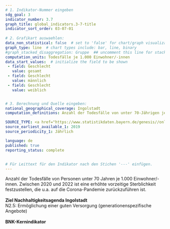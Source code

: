 ```yaml
---
# 1. Indikator-Nummer eingeben 
sdg_goal: 3 
indicator_number: 3.7
graph_title: global_indicators.3-7-title
indicator_sort_order: 03-07-01
 
# 2. Grafikart auswaehlen: 
data_non_statistical: false  # set to 'false' for chart/graph visualization 
graph_type: line  # chart types include: bar, line, binary 
#graph_stacked_disaggregation: Gruppe  ## uncomment this line for stacked bars. eplace 'Geschlecht' with the field of aggregation. 
computation_units: Todesfälle je 1.000 Einwohner/-innen
data_start_values:  # initialize the field to be shown  
 - field: Geschlecht 
   value: gesamt 
 - field: Geschlecht 
   value: männlich
 - field: Geschlecht 
   value: weiblich


# 3. Berechnung und Quelle eingeben: 
national_geographical_coverage: Ingolstadt
computation_definitions: Anzahl der Todesfälle von unter 70-Jährigen je 1.000 Einwohner/-innen gesamt, Anzahl der Todesfälle von unter 70-Jährigen je 1.000 Einwohner/-innen männlich (innerhalb der Bezugsgruppe männlich), Anzahl der Todesfälle von unter 70-Jährigen je 1.000 Einwohner/-innen weiblich (innerhalb der Bezugsgruppe weiblich)

SOURCE_TYPE: <a href="https://www.statistikdaten.bayern.de/genesis//online?operation=table&code=12613-016z&bypass=true&levelindex=1&levelid=1750845692151#abreadcrumb">Bayer. Landesamt für Statistik</a> und <a href="https://statistik.ingolstadt.de/Strukturatlas/atlas.html">Statistik und Stadtforschung, Stadt Ingolstadt, Einwohnermelderegister, Einwohner mit Hauptwohnsitz</a>  # data source  
source_earliest_available_1: 2019
source_periodicity_1: Jährlich

language: de   
published: true 
reporting_status: complete
 
 
# Für Leittext für den Indikator nach den Stichen '---' einfügen. 
---
```

Anzahl der Todesfälle von Personen unter 70 Jahren je 1.000 Einwohner/-innen. Zwischen 2020 und 2022 ist eine erhöhte vorzeitige Sterblichkeit festzustellen, die  u.a. auf die Corona-Pandemie zurückzuführen ist. <br> 
<br>
<b>Ziel Nachhaltigkeitsagenda Ingolstadt</b><br>
N2.5: Ermöglichung einer guten Versorgung (generationenspezifische Angebote) <br>
<br>
<b>BNK-Kernindikator</b>
